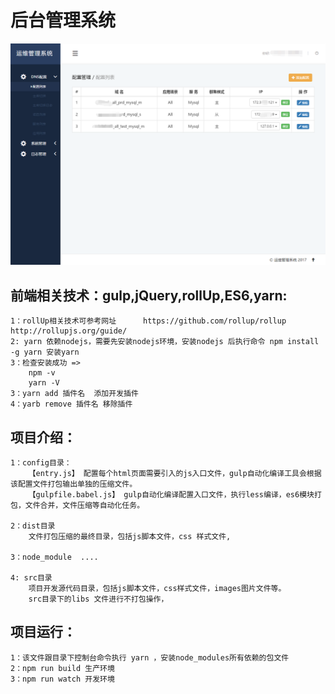 # 后台管理系统

![项目摘要图](https://github.com/fengyi123/operationManage/blob/master/src/images/home.png)

## 前端相关技术：gulp,jQuery,rollUp,ES6,yarn:
	
	1：rollUp相关技术可参考网址      https://github.com/rollup/rollup  http://rollupjs.org/guide/
	2: yarn 依赖nodejs，需要先安装nodejs环境，安装nodejs 后执行命令 npm install -g yarn 安装yarn
	3：检查安装成功 =>
		npm -v
		yarn -V
	3：yarn add 插件名  添加开发插件
	4：yarb remove 插件名 移除插件
	

## 项目介绍：
  
	1：config目录：
        【entry.js】 配置每个html页面需要引入的js入口文件，gulp自动化编译工具会根据该配置文件打包输出单独的压缩文件。
        【gulpfile.babel.js】 gulp自动化编译配置入口文件，执行less编译，es6模块打包，文件合并，文件压缩等自动化任务。
	
	2：dist目录
	    文件打包压缩的最终目录，包括js脚本文件，css 样式文件,

	3：node_module  ....

	4: src目录
		项目开发源代码目录，包括js脚本文件，css样式文件，images图片文件等。
		src目录下的libs 文件进行不打包操作，


## 项目运行：
    
	1：该文件跟目录下控制台命令执行 yarn ，安装node_modules所有依赖的包文件	 
	2：npm run build 生产环境
	3：npm run watch 开发环境








